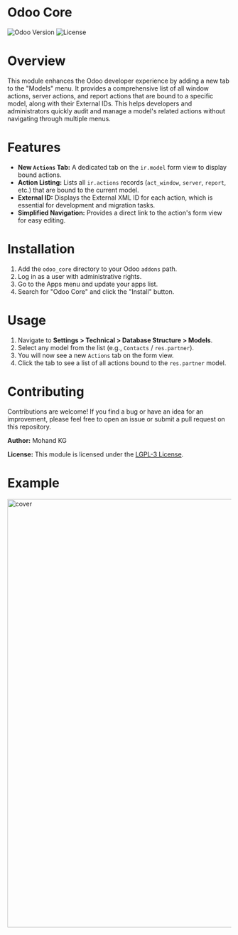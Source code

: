 
# Odoo Core
![Odoo Version](https://img.shields.io/badge/Odoo-18.0-blue.svg)
![License](https://img.shields.io/badge/License-LGPL--3-green.svg)

# Overview
This module enhances the Odoo developer experience by adding a new tab to the "Models" menu. It provides a comprehensive list of all window actions, server actions, and report actions that are bound to a specific model, along with their External IDs. This helps developers and administrators quickly audit and manage a model's related actions without navigating through multiple menus.

# Features
- **New `Actions` Tab:** A dedicated tab on the `ir.model` form view to display bound actions.
- **Action Listing:** Lists all `ir.actions` records (`act_window`, `server`, `report`, etc.) that are bound to the current model.
- **External ID:** Displays the External XML ID for each action, which is essential for development and migration tasks.
- **Simplified Navigation:** Provides a direct link to the action's form view for easy editing.

# Installation
1.  Add the `odoo_core` directory to your Odoo `addons` path.
2.  Log in as a user with administrative rights.
3.  Go to the Apps menu and update your apps list.
4.  Search for "Odoo Core" and click the "Install" button.

# Usage
1.  Navigate to **Settings > Technical > Database Structure > Models**.
2.  Select any model from the list (e.g., `Contacts` / `res.partner`).
3.  You will now see a new `Actions` tab on the form view.
4.  Click the tab to see a list of all actions bound to the `res.partner` model.

# Contributing
Contributions are welcome! If you find a bug or have an idea for an improvement, please feel free to open an issue or submit a pull request on this repository.

**Author:**
Mohand KG

**License:**
This module is licensed under the [LGPL-3 License](https://www.gnu.org/licenses/lgpl-3.0.en.html).

# Example

<img width="1910" height="961" alt="cover" src="https://github.com/user-attachments/assets/b9ec6a98-d198-4d34-ad00-bf97225c9344" />
